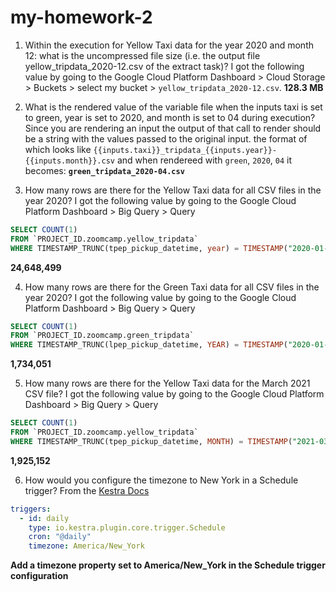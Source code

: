 # my-homework-2

1. Within the execution for Yellow Taxi data for the year 2020 and month 12: what is the uncompressed file size (i.e. the output file yellow_tripdata_2020-12.csv of the extract task)?
I got the following value by going to the Google Cloud Platform Dashboard > Cloud Storage > Buckets > select my bucket > `yellow_tripdata_2020-12.csv`.
**128.3 MB**

2. What is the rendered value of the variable file when the inputs taxi is set to green, year is set to 2020, and month is set to 04 during execution?
Since you are rendering an input the output of that call to render should be a string with the values passed to the original input. the format of which looks like `{{inputs.taxi}}_tripdata_{{inputs.year}}-{{inputs.month}}.csv` and when rendereed with `green`, `2020`, `04` it becomes:
**`green_tripdata_2020-04.csv`**

3. How many rows are there for the Yellow Taxi data for all CSV files in the year 2020?
I got the following value by going to the Google Cloud Platform Dashboard > Big Query > Query
```sql
SELECT COUNT(1)
FROM `PROJECT_ID.zoomcamp.yellow_tripdata`
WHERE TIMESTAMP_TRUNC(tpep_pickup_datetime, year) = TIMESTAMP("2020-01-01");
```
**24,648,499**

4. How many rows are there for the Green Taxi data for all CSV files in the year 2020?
I got the following value by going to the Google Cloud Platform Dashboard > Big Query > Query
```sql
SELECT COUNT(1)
FROM `PROJECT_ID.zoomcamp.green_tripdata`
WHERE TIMESTAMP_TRUNC(lpep_pickup_datetime, YEAR) = TIMESTAMP("2020-01-01");
```
**1,734,051**

5. How many rows are there for the Yellow Taxi data for the March 2021 CSV file?
I got the following value by going to the Google Cloud Platform Dashboard > Big Query > Query
```sql
SELECT COUNT(1)
FROM `PROJECT_ID.zoomcamp.yellow_tripdata`
WHERE TIMESTAMP_TRUNC(tpep_pickup_datetime, MONTH) = TIMESTAMP("2021-03-01");
```
**1,925,152**

6. How would you configure the timezone to New York in a Schedule trigger?
From the [Kestra Docs](https://kestra.io/docs/workflow-components/triggers/schedule-trigger)
```yaml
triggers:
  - id: daily
    type: io.kestra.plugin.core.trigger.Schedule
    cron: "@daily"
    timezone: America/New_York
```
**Add a timezone property set to America/New_York in the Schedule trigger configuration**

